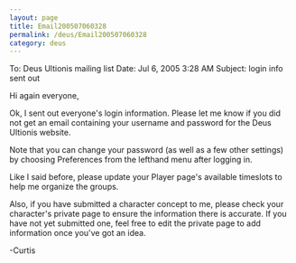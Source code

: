 ```yaml
---
layout: page
title: Email200507060328
permalink: /deus/Email200507060328
category: deus
---
```

To: Deus Ultionis mailing list
Date: Jul 6, 2005 3:28 AM
Subject: login info sent out

Hi again everyone,

Ok, I sent out everyone's login information. Please let me know if you
did not get an email containing your username and password for the
Deus Ultionis website.

Note that you can change your password (as well as a few other
settings) by choosing Preferences from the lefthand menu after logging
in.

Like I said before, please update your Player page's available
timeslots to help me organize the groups.

Also, if you have submitted a character concept to me, please check
your character's private page to ensure the information there is
accurate. If you have not yet submitted one, feel free to edit the
private page to add information once you've got an idea.

-Curtis
